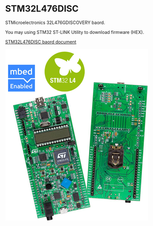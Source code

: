 # STM32L476DISC
STMicroelectronics 32L476GDISCOVERY baord.

You may using STM32 ST-LINK Utility to download firmware (HEX).

[STM32L476DISC baord document](http://www.st.com/content/st_com/en/products/evaluation-tools/product-evaluation-tools/mcu-eval-tools/stm32-mcu-eval-tools/stm32-mcu-discovery-kits/32l476gdiscovery.html)

![Nucleo-F411RE](en.stm32l476g-disco.jpg)

